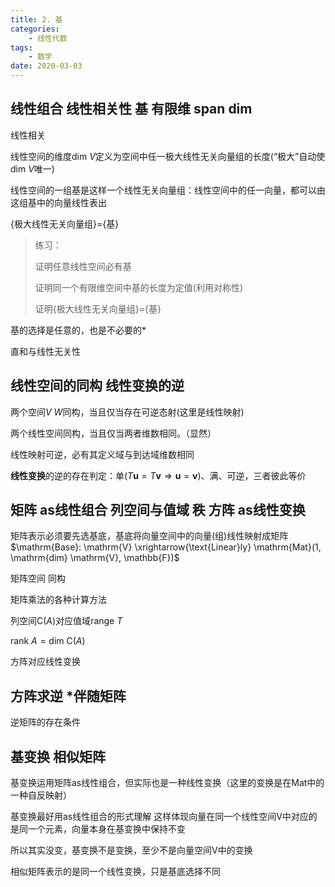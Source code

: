 ```yaml
---
title: 2. 基
categories: 
	- 线性代数
tags: 
	- 数学
date: 2020-03-03
---
```


## 线性组合 线性相关性 基 有限维 $\mathrm{span}$ $\mathrm{dim}$ 

线性相关

线性空间的维度$\mathrm{dim}\ V$定义为空间中任一极大线性无关向量组的长度(“极大”自动使$\mathrm{dim}\ V$唯一)

线性空间的一组基是这样一个线性无关向量组：线性空间中的任一向量，都可以由这组基中的向量线性表出

{极大线性无关向量组}={基}

> 练习：
>
> 证明任意线性空间必有基
>
> 证明同一个有限维空间中基的长度为定值(利用对称性)
>
> 证明{极大线性无关向量组}={基}

基的选择是任意的，也是不必要的*

直和与线性无关性

## 线性空间的同构 线性变换的逆

两个空间$V\ W$同构，当且仅当存在可逆态射(这里是线性映射)

两个线性空间同构，当且仅当两者维数相同。（显然）

线性映射可逆，必有其定义域与到达域维数相同

**线性变换**的逆的存在判定：单($T\boldsymbol{u}=T\boldsymbol{v} \Rightarrow \boldsymbol{u}=\boldsymbol{v}$)、满、可逆，三者彼此等价

## 矩阵 as线性组合 列空间与值域 秩 方阵 as线性变换

矩阵表示必须要先选基底，基底将向量空间中的向量(组)线性映射成矩阵 $\mathrm{Base}: \mathrm{V} \xrightarrow{\text{Linear}ly} \mathrm{Mat}(1, \mathrm{dim} \mathrm{V}, \mathbb{F})$

矩阵空间 同构

矩阵乘法的各种计算方法

列空间$\mathrm{C}(A)$对应值域$\mathrm{range}\ T$

$\mathrm{rank}\ A= \mathrm{dim}\ \mathrm{C}(A)$

方阵对应线性变换

## 方阵求逆 *伴随矩阵

逆矩阵的存在条件

## 基变换 相似矩阵

基变换运用矩阵as线性组合，但实际也是一种线性变换（这里的变换是在$\mathrm{Mat}$中的一种自反映射）

基变换最好用as线性组合的形式理解 这样体现向量在同一个线性空间$\mathrm{V}$中对应的是同一个元素，向量本身在基变换中保持不变

所以其实没变，基变换不是变换，至少不是向量空间$\mathrm{V}$中的变换

相似矩阵表示的是同一个线性变换，只是基底选择不同